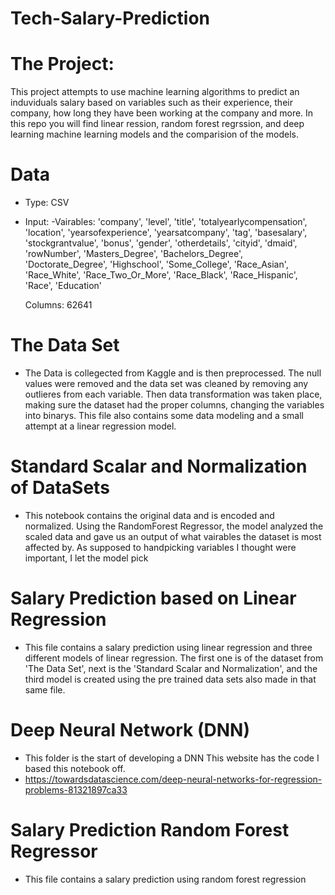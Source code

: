 # Tech-Salary-Prediction

# The Project:
This project attempts to use machine learning algorithms to predict an induviduals salary based on variables such as their experience, their company, how long they have been working at the company and more. In this repo you will find linear ression, random forest regrssion, and deep learning machine learning models and the comparision of the models. 

# Data
- Type: CSV
- Input: 
    -Vairables: 'company', 'level', 'title', 'totalyearlycompensation', 'location',
       'yearsofexperience', 'yearsatcompany', 'tag', 'basesalary',
       'stockgrantvalue', 'bonus', 'gender', 'otherdetails', 'cityid', 'dmaid',
       'rowNumber', 'Masters_Degree', 'Bachelors_Degree', 'Doctorate_Degree',
       'Highschool', 'Some_College', 'Race_Asian', 'Race_White',
       'Race_Two_Or_More', 'Race_Black', 'Race_Hispanic', 'Race', 'Education'
       
    Columns: 62641 


# The Data Set
- The Data is collegected from Kaggle and is then preprocessed. The null values were removed and the data set was cleaned by removing any outlieres from each variable. Then data transformation was taken place, making sure the dataset had the proper columns, changing the variables into binarys. This file also contains some data modeling and a small attempt at a linear regression model. 

# Standard Scalar and Normalization of DataSets
- This notebook contains the original data and is encoded and normalized. Using the RandomForest Regressor, the model analyzed the scaled data and gave us an output of what vairables the dataset is most affected by. As supposed to handpicking variables I thought were important, I let the model pick

# Salary Prediction based on Linear Regression
- This file contains a salary prediction using linear regression and three different models of linear regression. The first one is of the dataset from 'The Data Set', next is the 'Standard Scalar and Normalization', and the third model is created using the pre trained data sets also made in that same file. 

# Deep Neural Network (DNN)
- This folder is the start of developing a DNN 
This website has the code I based this notebook off. 
- https://towardsdatascience.com/deep-neural-networks-for-regression-problems-81321897ca33

# Salary Prediction Random Forest Regressor
- This file contains a salary prediction using random forest regression 



